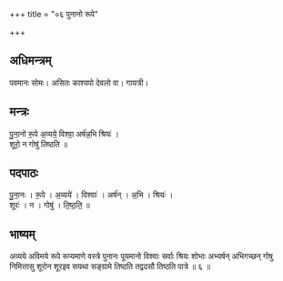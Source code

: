 +++
title = "०६ पुनानो रूपे"

+++
## अधिमन्त्रम्
पवमानः सोमः। असितः काश्यपो देवलो वा। गायत्री।

## मन्त्रः
पु॒ना॒नो रू॒पे अ॒व्यये॒ विश्वा॒ अर्ष॑न्न॒भि श्रियः॑ ।  
शूरो॒ न गोषु॑ तिष्ठति ॥

## पदपाठः
पु॒ना॒नः । रू॒पे । अ॒व्यये॑ । विश्वाः॑ । अर्ष॑न् । अ॒भि । श्रियः॑ ।  
शूरः॑ । न । गोषु॑ । ति॒ष्ठ॒ति॒ ॥

## भाष्यम्
अव्यये अविमये रूपे रूप्यमाणे वस्त्रे पुनानः पूयमानो विश्वाः सर्वाः श्रियः शोभाः अभ्यर्षन् अभिगच्छन् गोषु निमित्तासु शूरोन शूरइव सयथा सङ्ग्रामे तिष्ठति तद्वदसौ तिष्ठति पात्रे ॥ ६ ॥